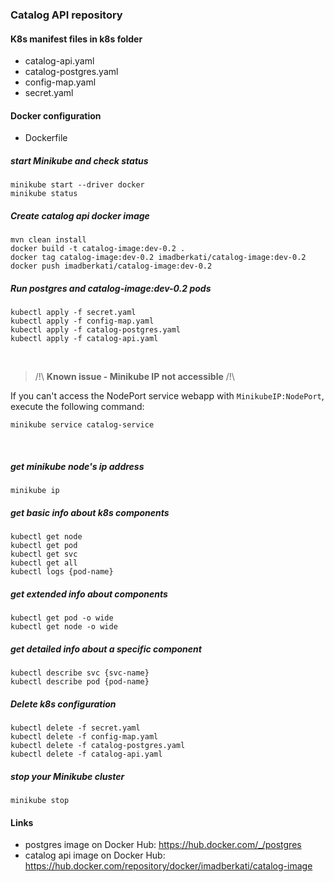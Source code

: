 ### Catalog API repository

#### K8s manifest files in k8s folder

* catalog-api.yaml
* catalog-postgres.yaml
* config-map.yaml
* secret.yaml

#### Docker configuration

* Dockerfile

##### start Minikube and check status

    minikube start --driver docker 
    minikube status

##### Create catalog api docker image

    mvn clean install
    docker build -t catalog-image:dev-0.2 . 
    docker tag catalog-image:dev-0.2 imadberkati/catalog-image:dev-0.2
    docker push imadberkati/catalog-image:dev-0.2

##### Run postgres and catalog-image:dev-0.2 pods

    kubectl apply -f secret.yaml 
    kubectl apply -f config-map.yaml
    kubectl apply -f catalog-postgres.yaml
    kubectl apply -f catalog-api.yaml

<br />

> /!\ **Known issue - Minikube IP not accessible** /!\

If you can't access the NodePort service webapp with `MinikubeIP:NodePort`, execute the following command:

    minikube service catalog-service

<br />

##### get minikube node's ip address

    minikube ip

##### get basic info about k8s components

    kubectl get node 
    kubectl get pod
    kubectl get svc
    kubectl get all
    kubectl logs {pod-name}

##### get extended info about components

    kubectl get pod -o wide
    kubectl get node -o wide

##### get detailed info about a specific component

    kubectl describe svc {svc-name}
    kubectl describe pod {pod-name}

##### Delete k8s configuration

    kubectl delete -f secret.yaml 
    kubectl delete -f config-map.yaml
    kubectl delete -f catalog-postgres.yaml
    kubectl delete -f catalog-api.yaml

##### stop your Minikube cluster

    minikube stop

#### Links
* postgres image on Docker Hub: https://hub.docker.com/_/postgres
* catalog api image on Docker Hub: https://hub.docker.com/repository/docker/imadberkati/catalog-image